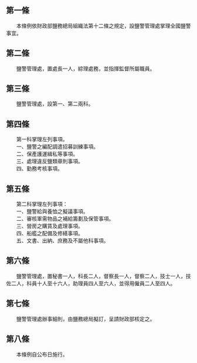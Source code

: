 第一條 
-------
　　本條例依財政部鹽務總局組織法第十二條之規定，設鹽警管理處掌理全國鹽警事宜。  


第二條 
-------
　　鹽警管理處，置處長一人，綜理處務，並指揮監督所屬職員。  


第三條 
-------
　　鹽警管理處，設第一、第二兩科。  


第四條 
-------
　　第一科掌理左列事項。  
　　一、鹽警之編配調遣招募訓練事項。  
　　二、保產護運緝私等事項。  
　　三、處理違反鹽類章則事項。  
　　四、勤務考核事項。  


第五條 
-------
　　第二科掌理左列事項：  
　　一、鹽警給與養恤之擬議事項。  
　　二、審核軍需物品之補給籌劃及保管事項。  
　　三、營房之購賃及處理事項。  
　　四、船艦之配備及修繕事項。  
　　五、文書、出納、庶務及不屬他科事項。  


第六條 
-------
　　鹽警管理處，置秘書一人，科長二人，督察長一人，督察二人，技士一人，技佐二人，科員十人至十六人，助理員四人至六人，並得用僱員二人至四人。  


第七條 
-------
　　鹽警管理處辦事細則，由鹽務總局擬訂，呈請財政部核定之。  


第八條 
-------
　　本條例自公布日施行。